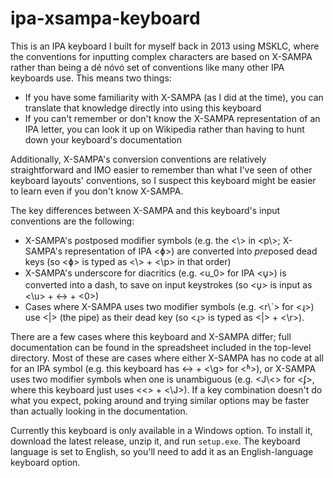 # ipa-xsampa-keyboard

This is an IPA keyboard I built for myself back in 2013 using MSKLC, where the conventions for inputting complex characters are based on X-SAMPA rather than being a dé nóvó set of conventions like many other IPA keyboards use. This means two things:

- If you have some familiarity with X-SAMPA (as I did at the time), you can translate that knowledge directly into using this keyboard
- If you can't remember or don't know the X-SAMPA representation of an IPA letter, you can look it up on Wikipedia rather than having to hunt down your keyboard's documentation

Additionally, X-SAMPA's conversion conventions are relatively straightforward and IMO easier to remember than what I've seen of other keyboard layouts' conventions, so I suspect this keyboard might be easier to learn even if you don't know X-SAMPA.

The key differences between X-SAMPA and this keyboard's input conventions are the following:

- X-SAMPA's postposed modifier symbols (e.g. the <\\> in <p\\>; X-SAMPA's representation of IPA <ɸ>) are converted into *pre*posed dead keys (so <ɸ> is typed as <\\> + <\p> in that order)
- X-SAMPA's underscore for diacritics (e.g. <u_0> for IPA <u̥>) is converted into a dash, to save on input keystrokes (so <u̥> is input as <\u> + <-> + <0>)
- Cases where X-SAMPA uses two modifier symbols (e.g. <r\\\`> for <ɻ>) use <|> (the pipe) as their dead key (so <ɻ> is typed as <|> + <\r>).

There are a few cases where this keyboard and X-SAMPA differ; full documentation can be found in the spreadsheet included in the top-level directory. Most of these are cases where either X-SAMPA has no code at all for an IPA symbol (e.g. this keyboard has <-> + <\g> for <ʱ>), or X-SAMPA uses two modifier symbols when one is unambiguous (e.g. <J\\<> for <ʄ>, where this keyboard just uses <<> + <\J>). If a key combination doesn't do what you expect, poking around and trying similar options may be faster than actually looking in the documentation.

Currently this keyboard is only available in a Windows option. To install it, download the latest release, unzip it, and run `setup.exe`. The keyboard language is set to English, so you'll need to add it as an English-language keyboard option.

